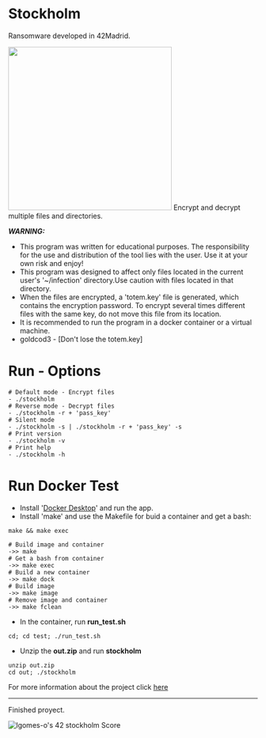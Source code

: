 # Stockholm
Ransomware developed in 42Madrid.

<img src='https://media.giphy.com/media/damUMYvgrroqw2hxSu/giphy.gif' width=330 heigth= 330/>
Encrypt and decrypt multiple files and directories.

***WARNING:***
- This program was written for educational purposes. The responsibility for the use and distribution of the tool lies with the user. Use it at your own risk and enjoy! 
- This program was designed to affect only files located in the current user's '~/infection' directory.Use caution with files located in that directory.
- When the files are encrypted, a 'totem.key' file is generated, which contains the encryption password. To encrypt several times different files with the same key, do not move this file from its location.
- It is recommended to run the program in a docker container or a virtual machine.
- goldcod3 - [Don't lose the totem.key]

# Run - Options
```
# Default mode - Encrypt files
- ./stockholm 
# Reverse mode - Decrypt files
- ./stockholm -r + 'pass_key'
# Silent mode
- ./stockholm -s | ./stockholm -r + 'pass_key' -s
# Print version
- ./stockholm -v
# Print help
- ./stockholm -h
```
# Run Docker Test
- Install '[Docker Desktop](https://www.docker.com/products/docker-desktop/)' and run the app.
- Install 'make' and use the Makefile for buid a container and get a bash:
```
make && make exec
```
```
# Build image and container
->> make
# Get a bash from container
->> make exec
# Build a new container
->> make dock
# Build image
->> make image
# Remove image and container
->> make fclean
```
- In the container, run **run_test.sh**
```
cd; cd test; ./run_test.sh
```
- Unzip the **out.zip** and run **stockholm**
```
unzip out.zip 
cd out; ./stockholm
```

For more information about the project click [here](https://goldcod3.github.io/project/proyect-stockholm)

---
Finished proyect.

![lgomes-o's 42 stockholm Score](https://badge42.vercel.app/api/v2/cl4osmqtg006109jvtxcd7k3u/project/2669379)

